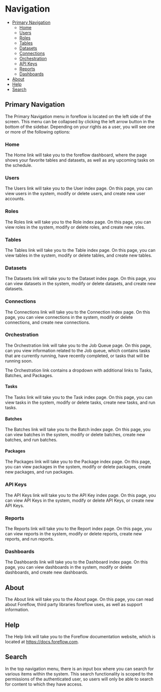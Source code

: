 # Navigation

-   [Primary Navigation](#primary-navigation)
    -   [Home](#home)
    -   [Users](#users)
    -   [Roles](#roles)
    -   [Tables](#tables)
    -   [Datasets](#datasets)
    -   [Connections](#connections)
    -   [Orchestration](#orchestration)
    -   [API Keys](#api-keys)
    -   [Reports](#reports)
    -   [Dashboards](#dashboards)
-   [About](#about)
-   [Help](#help)
-   [Search](#search)
## Primary Navigation

The Primary Navigation menu in foreflow is located on the left side of the screen. This menu can be collapsed by clicking the left arrow button in the bottom of the sidebar. Depending on your rights as a user, you will see one or more of the following options:

<a name="home"></a>

### Home

The Home link will take you to the foreflow dashboard, where the page shows your favorite tables and datasets, as well as any upcoming tasks on the schedule.

<a name="users"></a>

### Users

The Users link will take you to the User index page. On this page, you can view users in the system, modify or delete users, and create new user accounts.

<a name="roles"></a>

### Roles

The Roles link will take you to the Role index page. On this page, you can view roles in the system, modify or delete roles, and create new roles.

<a name="tables"></a>

### Tables

The Tables link will take you to the Table index page. On this page, you can view tables in the system, modify or delete tables, and create new tables.

<a name="datasets"></a>

### Datasets

The Datasets link will take you to the Dataset index page. On this page, you can view datasets in the system, modify or delete datasets, and create new datasets.

<a name="connections"></a>

### Connections

The Connections link will take you to the Connection index page. On this page, you can view connections in the system, modify or delete connections, and create new connections.

<a name="orchestration"></a>

### Orchestration

The Orchestration link will take you to the Job Queue page. On this page, can you view information related to the Job queue, which contains tasks that are currently running, have recently completed, or tasks that will be running soon.

The Orchestration link contains a dropdown with additional links to Tasks, Batches, and Packages.

<a name="tasks"></a>

#### Tasks

The Tasks link will take you to the Task index page. On this page, you can view tasks in the system, modify or delete tasks, create new tasks, and run tasks.

<a name="batches"></a>

#### Batches

The Batches link will take you to the Batch index page. On this page, you can view batches in the system, modify or delete batches, create new batches, and run batches.

<a name="packages"></a>

#### Packages

The Packages link will take you to the Package index page. On this page, you can view packages in the system, modify or delete packages, create new packages, and run packages.

<a name="api-keys"></a>

### API Keys

The API Keys link will take you to the API Key index page. On this page, you can view API Keys in the system, modify or delete API Keys, or create new API Keys.

<a name="reports"></a>

### Reports

The Reports link will take you to the Report index page. On this page, you can view reports in the system, modify or delete reports, create new reports, and run reports.

<a name="dashboards"></a>

### Dashboards

The Dashboards link will take you to the Dashboard index page. On this page, you can view dashboards in the system, modify or delete dashboards, and create new dashboards.

<a name="about"></a>

## About

The About link will take you to the About page. On this page, you can read about Foreflow, third party libraries foreflow uses, as well as support information.

<a name="help"></a>

## Help

The Help link will take you to the Foreflow documentation website, which is located at https://docs.foreflow.com.

<a name="search"></a>

## Search

In the top navigation menu, there is an input box where you can search for various items within the system. This search functionality is scoped to the permissions of the authenticated user, so users will only be able to search for content to which they have access.
